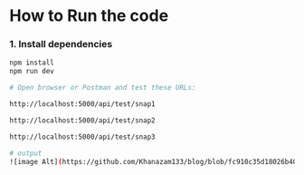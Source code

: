 #  How to Run the code

### 1. Install dependencies
```bash
npm install
npm run dev

# Open browser or Postman and test these URLs:

http://localhost:5000/api/test/snap1

http://localhost:5000/api/test/snap2

http://localhost:5000/api/test/snap3

# output
![image Alt](https://github.com/Khanazam133/blog/blob/fc910c35d18026b409e3c7cb10fb52df000e72fb/simple-blog/image.png)
